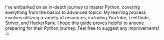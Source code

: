 I've embarked on an in-depth journey to master Python, covering everything from the basics to advanced topics. 
My learning process involves utilizing a variety of resources, including YouTube, LeetCode, Striver, and HackerRank. 
I hope this guide proves helpful to anyone preparing for their Python journey. Feel free to suggest any improvements!☺️
